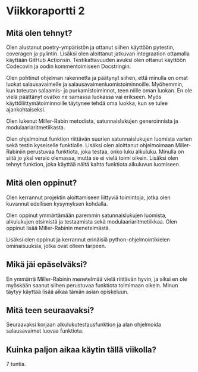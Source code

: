 # Viikkoraportti 2

## Mitä olen tehnyt?

Olen alustanut poetry-ympäristön ja ottanut siihen käyttöön pytestin, coveragen ja pylintin. Lisäksi olen aloittanut jatkuvan integraation ottamalla käyttään GitHub Actionsin. Testikattavuuden avuksi olen ottanut käyttöön Codecovin ja oodin kommentoimiseen Docstringin.

Olen pohtinut ohjelman rakennetta ja päätynyt siihen, että minulla on omat luokat salausavaimelle ja salausavaimenluomistoiminnoille. Myöhemmin, kun toteutan salaamis- ja purkamistoiminnot, teen niille oman luokan. En ole vielä päättänyt ovatko ne samassa luokassa vai erikseen. Myös käyttöliittymätoiminnoille täytynee tehdä oma luokka, kun se tulee ajankohtaiseksi.

Olen lukenut Miller-Rabin metodista, satunnaislukujen generoinnista ja modulaariaritmetiikasta.

Olen ohjelmoinut funktion riittävän suurien satunnaislukujen luomista varten sekä testin kyseiselle funktiolle. Lisäksi olen aloittanut ohjelmoimaan Miller-Rabiniin perustuvaa funktiota, joka testaa, onko luku alkuluku. Minulla on siitä jo yksi versio olemassa, mutta se ei vielä toimi oikein. Lisäksi olen tehnyt funktion, joka käyttää näitä kahta funktiota alkuluvun luomiseen.

## Mitä olen oppinut?

Olen kerrannut projektin aloittamiseen liittyviä toimintoja, jotka olen kuvannut edellisen kysymyksen kohdalla. 

Olen oppinut ymmärtämään paremmin satunnaislukujen luomista, alkulukujen etsimistä ja testaamista sekä modulaariaritmetiikkaa. Olen oppinut lisää Miller-Rabinin menetelmästä. 

Lisäksi olen oppinut ja kerrannut erinäisiä python-ohjelmointikielen ominaisuuksia, jotka ovat olleen tarpeen.

## Mikä jäi epäselväksi?

En ymmärrä Miller-Rabinin menetelmää vielä riittävän hyvin, ja siksi en ole myöskään saanut siihen perustuvaa funktiota toimimaan oikein. Minun täytyy käyttää lisää aikaa tämän asian opiskeluun.

## Mitä teen seuraavaksi?

Seuraavaksi korjaan alkulukutestausfunktion ja alan ohjelmoida salausavaimet luovaa funktiota.

## Kuinka paljon aikaa käytin tällä viikolla?

7 tuntia.
